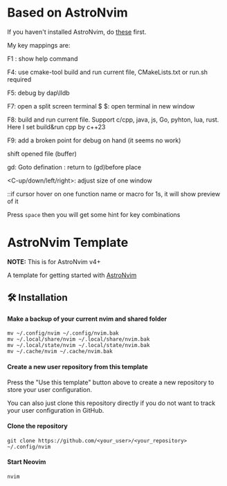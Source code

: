 # Based on AstroNvim

If you haven't installed AstroNvim, do [these](#dodo) first.


My key mappings are:

F1 : show help command

F4:  use cmake-tool build and run current file, CMakeLists.txt or run.sh required

F5:  debug by dap\lldb

F7:  open a split screen terminal
$ <S-n> $: open terminal in new window

F8: build and run current file. Support c/cpp, java, js, Go, pyhton, lua, rust. Here I set build&run cpp by c++23

F9:  add a broken point for debug on hand (it seems no work)

<C-z> <C-x> shift opened file (buffer)

gd: Goto defination
<C-o>: return to (gd)before place

<C-up/down/left/right>: adjust size of one window

::if cursor hover on one function name or macro for 1s, it will show preview of it

Press `space` then you will get some hint for key combinations


# <span id="dodo">AstroNvim Template</span>

**NOTE:** This is for AstroNvim v4+

A template for getting started with [AstroNvim](https://github.com/AstroNvim/AstroNvim)

## 🛠️ Installation

#### Make a backup of your current nvim and shared folder

```shell
mv ~/.config/nvim ~/.config/nvim.bak
mv ~/.local/share/nvim ~/.local/share/nvim.bak
mv ~/.local/state/nvim ~/.local/state/nvim.bak
mv ~/.cache/nvim ~/.cache/nvim.bak
```

#### Create a new user repository from this template

Press the "Use this template" button above to create a new repository to store your user configuration.

You can also just clone this repository directly if you do not want to track your user configuration in GitHub.

#### Clone the repository

```shell
git clone https://github.com/<your_user>/<your_repository> ~/.config/nvim
```

#### Start Neovim

```shell
nvim
```
